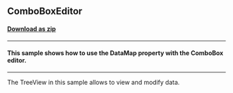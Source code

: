 ## ComboBoxEditor
#### [Download as zip](https://grapecity.github.io/DownGit/#/home?url=https://github.com/GrapeCity/ComponentOne-WinForms-Samples/tree/master/NetFramework\TreeView\VB\ComboBoxEditor)
____
#### This sample shows how to use the DataMap property with the ComboBox editor.
____
The TreeView in this sample allows to view and modify data.
